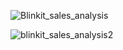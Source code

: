![Blinkit_sales_analysis](https://github.com/user-attachments/assets/e1b0b05a-68f7-41a9-a291-21b440d26931)

![blinkit_sales_analysis2](https://github.com/user-attachments/assets/caa6ca0d-80d2-4b00-83e9-5ba7dca574e2)
